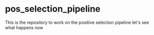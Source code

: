 # pos_selection_pipeline
This is the repository to work on the positive selection pipeline
let's see what happens now
